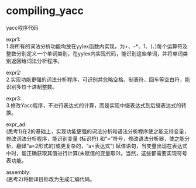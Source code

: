 # compiling_yacc
yacc程序代码  

expr1:  
1.将所有的词法分析功能均放在yylex函数内实现，为+、-*、1、(、)每个运算符及整数分别定义一个单词类别，在yylex内实现代码，能识别这些单词，并将单词类别返回给词法分析程序。 
  
expr2:  
2.实现功能更强的词法分析程序，可识别并忽略空格、制表符、回车等空白符，能识别多位十进制整数。  
  
expr3:  
3.修改Yacc程序，不进行表达式的计算，而是实现中缀表达式到后缀表达式的转换。  
  
expr_ad:  
(思考1)在2的基础上，实现功能更强的词法分析和语法分析程序使之能支持变量，修改词法分析程序，能识别变量 (标识符) 和“=”符号，修改语法分析器，使之能分析、翻译“a=2形式的(或更复杂的，“a=表达式”) 赋值语句，当变量出现在表达式中时，能正确获取其值进行计算(未赋值的变量取0)。当然，这些都需要实现符号表功能。  
  
assembly:  
(思考2)将翻译目标改为生成汇编代码。 
